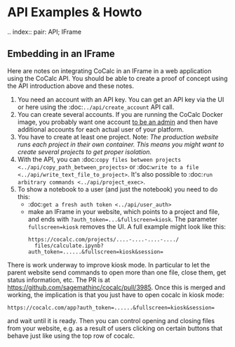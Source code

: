 # API Examples & Howto

.. index:: pair: API; IFrame

## Embedding in an IFrame

Here are notes on integrating CoCalc in an IFrame in a web application using the CoCalc API.
You should be able to create a proof of concept using the API introduction above and these notes.

1. You need an account with an API key. You can get an API key via the UI or here using the :doc:`../api/create_account` API call.
2. You can create several accounts. If you are running the CoCalc Docker image, you probably want one account [to be an admin](https://github.com/sagemathinc/cocalc-docker#make-a-user-an-admin) and then have additional accounts for each actual user of your platform.
3. You have to create at least one project.
   Note: _The production website runs each project in their own container._
   _This means you might want to create several projects to get proper isolation._
4. With the API, you can :doc:`copy files between projects <../api/copy_path_between_projects>` or :doc:`write to a file <../api/write_text_file_to_project>`. It's also possible to :doc:`run arbitrary commands <../api/project_exec>`.
5. To show a notebook to a user (and just the notebook) you need to do this:
   - :doc:`get a fresh auth token <../api/user_auth>`
   - make an IFrame in your website, which points to a project and file, and ends with `?auth_token=...&fullscreen=kiosk`. The parameter `fullscreen=kiosk` removes the UI.
     A full example might look like this:
     ```
     https://cocalc.com/projects/....-....-....-..../
       files/calculate.ipynb?auth_token=......&fullscreen=kiosk&session=
     ```

There is work underway to improve kiosk mode.
In particular to let the parent website send commands to open more than one file, close them, get status information, etc.
The PR is at https://github.com/sagemathinc/cocalc/pull/3985.
Once this is merged and working, the implication is that you just have to open cocalc in kiosk mode:

```
https://cocalc.com/app?auth_token=......&fullscreen=kiosk&session=
```

and wait until it is ready.
Then you can control opening and closing files from your website,
e.g. as a result of users clicking on certain buttons that behave
just like using the top row of cocalc.
